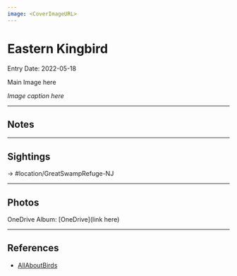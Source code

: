 ```yaml
---
image: <CoverImageURL>
---
```


# Eastern Kingbird
Entry Date: 2022-05-18

Main Image here

*Image caption here*

---------------------------------------------------------------
## Notes

---------------------------------------------------------------
## Sightings

-> #location/GreatSwampRefuge-NJ 

---------------------------------------------------------------
## Photos
OneDrive Album: [OneDrive](link here)

---------------------------------------------------------------
## References
- [AllAboutBirds](https://www.allaboutbirds.org/guide/Eastern_Kingbird/id)
